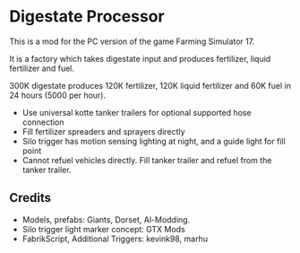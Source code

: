 # Digestate Processor
This is a mod for the PC version of the game Farming Simulator 17.

It is a factory which takes digestate input and produces fertilizer, liquid fertilizer and fuel.
        
300K digestate produces 120K fertilizer, 120K liquid fertilizer and 60K fuel in 24 hours (5000 per hour).
        
* Use universal kotte tanker trailers for optional supported hose connection
* Fill fertilizer spreaders and sprayers directly
* Silo trigger has motion sensing lighting at night, and a guide light for fill point
* Cannot refuel vehicles directly. Fill tanker trailer and refuel from the tanker trailer.

## Credits
* Models, prefabs: Giants, Dorset, Al-Modding.
* Silo trigger light marker concept: GTX Mods
* FabrikScript, Additional Triggers: kevink98, marhu
